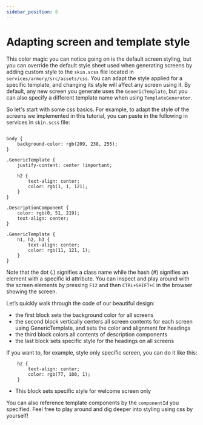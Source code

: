 ```yaml
---
sidebar_position: 6
---
```


# Adapting screen and template style

This color magic you can notice going on is the default screen styling, but you can override the default style sheet used when generating screens by adding custom style to the `skin.scss` file located in `services/armory/src/assets/css`.
You can adapt the style applied for a specific template, and changing its style will affect any screen using it. By default, any new screen you generate uses the `GenericTemplate`, but you can also specify a different template name when using `TemplateGenerator`.

So let's start with some css basics. 
For example, to adapt the style of the screens we implemented in this tutorial, you can paste in the following in services in `skin.scss` file:

```"css title="armory/src/assets/css/skin.scss"

body {
    background-color: rgb(209, 238, 255);
}

.GenericTemplate {
    justify-content: center !important;

    h2 {
        text-align: center;
        color: rgb(1, 1, 121);
    }
}

.DescriptionComponent {
    color: rgb(0, 51, 219);
    text-align: center;
}

.GenericTemplate {
    h1, h2, h3 {
        text-align: center;
        color: rgb(11, 121, 1);
    }
}
```
Note that the dot (.) signifies a class name while the hash (#) signifies an element with a specific id attribute. 
You can inspect and play around with the screen elements by pressing `F12` and then `CTRL+SHIFT+C` in the browser showing the screen.

Let’s quickly walk through the code of our beautiful design:
* the first block sets the background color for all screens
* the second block vertically centers all screen contents for each screen using GenericTemplate, and sets the color and alignment for headings
* the third block colors all contents of description components
* the last block sets specific style for the headings on all screens

If you want to, for example, style only specific screen, you can do it like this:

```div#welcome.GenericTemplate {
    h2 {
        text-align: center;
        color: rgb(77, 100, 1);
    }
```
* This block sets specific style for welcome screen only

You can also reference template components by the `componentId` you specified.
Feel free to play around and dig deeper into styling using css by yourself!